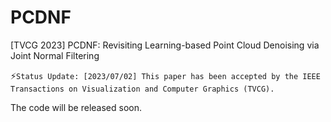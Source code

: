 # PCDNF
[TVCG 2023] PCDNF: Revisiting Learning-based Point Cloud Denoising via Joint Normal Filtering

:zap:`Status Update: [2023/07/02] This paper has been accepted by the IEEE Transactions on Visualization and Computer Graphics (TVCG).`

The code will be released soon.
